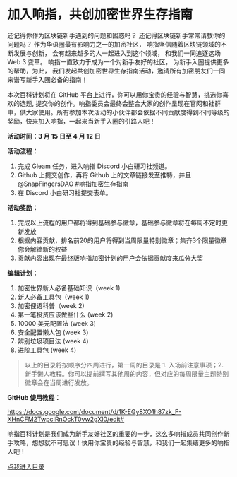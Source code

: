 # 加入响指，共创加密世界生存指南 

还记得你作为区块链新手遇到的问题和困惑吗？ 还记得区块链新手常常请教你的问题吗？ 作为华语圈最有影响力之一的加密社区， 响指坚信随着区块链领域的不断发展与创新， 会有越来越多的人一起进入到这个领域， 和我们一同追逐这场 Web 3 变革。 响指一直致力于成为一个对新手友好的社区， 为新手入圈提供更多的帮助，为此， 我们发起共创加密世界生存指南活动，邀请所有加密朋友们一同来谱写新手入圈必备的指南！  

本次百科计划将在 GitHub 平台上进行，你可以用你宝贵的经验与智慧，挑选你喜欢的选题, 提交你的创作。响指委员会最终会整合大家的创作呈现在官网和社群中，供大家使用。所有参加本次活动的小伙伴都会依据不同贡献度得到不同等级的奖励，快来加入响指，一起来当新手入圈的引路人吧！

**活动时间：3 月 15 日至 4 月 12 日**

**活动流程：**  

1. 完成 Gleam 任务，进入响指 Discord 小白研习社频道。 
2. Github 上提交创作，再将 Github 上的文章链接发至推特，并且 @SnapFingersDAO #响指加密生存指南
3. 在 Discord 小白研习社提交表单。 

**活动奖励：**  

1. 完成以上流程的用户都将得到基础参与徽章，基础参与徽章将在每周不定时更新发放
2. 根据内容贡献，排名前20的用户将得到当周限量特别徽章；集齐3个限量徽章你会解锁新的权益
3. 贡献内容出现在最终版响指加密计划的用户会依据贡献度来瓜分大奖 

**编辑计划：**  

1. 加密世界新人必备基础知识（week 1)
2. 新人必备工具包（week 1)
3. 加密俚语科普（week 2)
4. 第一笔投资应该做些什么 (week 2)
5. 10000 美元配置法 (week 3)
6. 安全配置懒人包 (week 3)
7. 辨别垃圾项目法 (week 4)
8. 进阶工具包 (week 4)

> 以上的目录将按顺序分四周进行，第一周的目录是 1. 入场前注意事项；2. 新手懒人教程。你可以提前撰写其他周的内容，但对应的每周限量主题特别徽章会在当周进行发放。

**GitHub 使用教程：**  

https://docs.google.com/document/d/1K-EGy8XO1h87zk_F-XHnCFM2TwpcIRnOckT0vw2gXl0/edit#

响指百科计划是我们成为新手友好社区的重要的一步，这么多响指成员共同创作新手攻略，想想就不可思议！快用你宝贵的经验与智慧，和我们一起集结更多的响指人吧！

[点我进入目录](/INDEX.md)



